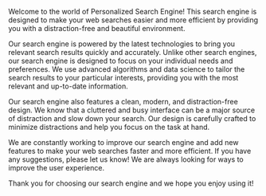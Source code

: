  Welcome to the world of Personalized Search Engine! This search engine is designed to make your web searches easier and more efficient by providing you with a distraction-free and beautiful environment.

Our search engine is powered by the latest technologies to bring you relevant search results quickly and accurately. Unlike other search engines, our search engine is designed to focus on your individual needs and preferences. We use advanced algorithms and data science to tailor the search results to your particular interests, providing you with the most relevant and up-to-date information.

Our search engine also features a clean, modern, and distraction-free design. We know that a cluttered and busy interface can be a major source of distraction and slow down your search. Our design is carefully crafted to minimize distractions and help you focus on the task at hand.

We are constantly working to improve our search engine and add new features to make your web searches faster and more efficient. If you have any suggestions, please let us know! We are always looking for ways to improve the user experience. 

Thank you for choosing our search engine and we hope you enjoy using it!
